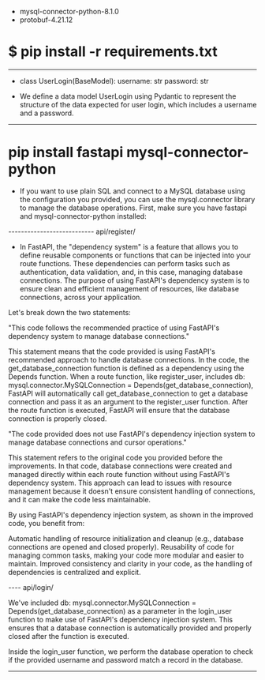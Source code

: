 - mysql-connector-python-8.1.0 
- protobuf-4.21.12

# $ pip install -r requirements.txt


-----
- class UserLogin(BaseModel):
    username: str
    password: str

- We define a data model UserLogin using Pydantic to represent the structure of the data expected for user      login, which includes a username and a password.
-----


# pip install fastapi mysql-connector-python


- If you want to use plain SQL and connect to a MySQL database using the configuration you provided, you can use the mysql.connector library to manage the database operations. First, make sure you have fastapi and mysql-connector-python installed:


--------------------------- api/register/

- In FastAPI, the "dependency system" is a feature that allows you to define reusable components or functions that can be injected into your route functions. These dependencies can perform tasks such as authentication, data validation, and, in this case, managing database connections. The purpose of using FastAPI's dependency system is to ensure clean and efficient management of resources, like database connections, across your application.

Let's break down the two statements:

"This code follows the recommended practice of using FastAPI's dependency system to manage database connections."

This statement means that the code provided is using FastAPI's recommended approach to handle database connections. In the code, the get_database_connection function is defined as a dependency using the Depends function. When a route function, like register_user, includes db: mysql.connector.MySQLConnection = Depends(get_database_connection), FastAPI will automatically call get_database_connection to get a database connection and pass it as an argument to the register_user function. After the route function is executed, FastAPI will ensure that the database connection is properly closed.

"The code provided does not use FastAPI's dependency injection system to manage database connections and cursor operations."

This statement refers to the original code you provided before the improvements. In that code, database connections were created and managed directly within each route function without using FastAPI's dependency system. This approach can lead to issues with resource management because it doesn't ensure consistent handling of connections, and it can make the code less maintainable.

By using FastAPI's dependency injection system, as shown in the improved code, you benefit from:

Automatic handling of resource initialization and cleanup (e.g., database connections are opened and closed properly).
Reusability of code for managing common tasks, making your code more modular and easier to maintain.
Improved consistency and clarity in your code, as the handling of dependencies is centralized and explicit.



---- api/login/

We've included db: mysql.connector.MySQLConnection = Depends(get_database_connection) as a parameter in the login_user function to make use of FastAPI's dependency injection system. This ensures that a database connection is automatically provided and properly closed after the function is executed.

Inside the login_user function, we perform the database operation to check if the provided username and password match a record in the database.

----
